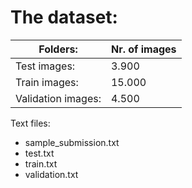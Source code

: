 # The dataset:

Folders: | Nr. of images 
--- | --- 
Test images: | 3.900 
Train images: | 15.000 
Validation images: | 4.500 

Text files:
- sample_submission.txt
- test.txt
- train.txt
- validation.txt
